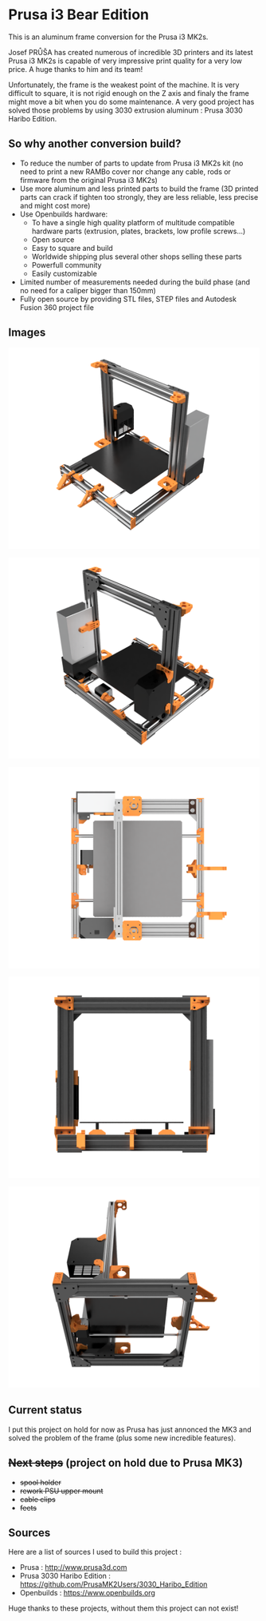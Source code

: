 # Prusa i3 Bear Edition

This is an aluminum frame conversion for the Prusa i3 MK2s.

Josef PRŮŠA has created numerous of incredible 3D printers and its latest Prusa i3 MK2s is capable of very impressive print quality for a very low price. A huge thanks to him and its team!

Unfortunately, the frame is the weakest point of the machine. It is very difficult to square, it is not rigid enough on the Z axis and finaly the frame might move a bit when you do some maintenance. A very good project has solved those problems by using 3030 extrusion aluminum : Prusa 3030 Haribo Edition. 

## So why another conversion build?
* To reduce the number of parts to update from Prusa i3 MK2s kit (no need to print a new RAMBo cover nor change any cable, rods or firmware from the original Prusa i3 MK2s)
* Use more aluminum and less printed parts to build the frame (3D printed parts can crack if tighten too strongly, they are less reliable, less precise and might cost more)
* Use Openbuilds hardware:
  * To have a single high quality platform of multitude compatible hardware parts (extrusion, plates, brackets, low profile screws...)
  * Open source
  * Easy to square and build
  * Worldwide shipping plus several other shops selling these parts
  * Powerfull community
  * Easily customizable
* Limited number of measurements needed during the build phase (and no need for a caliper bigger than 150mm)
* Fully open source by providing STL files, STEP files and Autodesk Fusion 360 project file

## Images

![Prusa Bear Edition Home](/img/0.2/home.png)

![Prusa Bear Edition Home](/img/0.2/back.png)

![Prusa Bear Edition Home](/img/0.2/top.png)

![Prusa Bear Edition Home](/img/0.2/front.png)

![Prusa Bear Edition Home](/img/0.2/bottom.png)

## Current status

I put this project on hold for now as Prusa has just annonced the MK3 and solved the problem of the frame (plus some new incredible features).

## ~~Next steps~~ (project on hold due to Prusa MK3)
* ~~spool holder~~
* ~~rework PSU upper mount~~
* ~~cable clips~~
* ~~feets~~

## Sources

Here are a list of sources I used to build this project :

* Prusa : http://www.prusa3d.com
* Prusa 3030 Haribo Edition : https://github.com/PrusaMK2Users/3030_Haribo_Edition
* Openbuilds : https://www.openbuilds.org

Huge thanks to these projects, without them this project can not exist!
